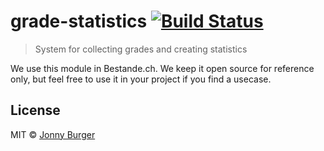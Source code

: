 # grade-statistics [![Build Status](https://travis-ci.org/JonnyBurger/grade-statistics.svg?branch=master)](https://travis-ci.org/JonnyBurger/grade-statistics)

> System for collecting grades and creating statistics

We use this module in Bestande.ch. We keep it open source for reference only, but feel free to use it in your project if you find a usecase.

## License

MIT © [Jonny Burger](http://jonny.io)
